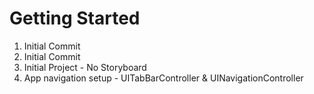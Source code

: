 # Getting Started

1. Initial Commit
2. Initial Commit
3. Initial Project - No Storyboard
4. App navigation setup - UITabBarController & UINavigationController
